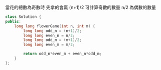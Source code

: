 當花的總數為奇數時 先拿的會贏
(n+1)/2 可計算奇數的數量
n/2 為偶數的數量

```cpp
class Solution {
public:
    long long flowerGame(int n, int m) {
        long long odd_n = (n+1)/2;
        long long even_n = n/2;
        long long odd_m = (m+1)/2;
        long long even_m = m/2;   

        return odd_n*even_m + even_n*odd_m;     
    }
};
```
